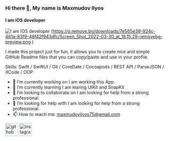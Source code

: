 ### Hi there 👋, My name is Maxmudov Ilyos
#### I am IOS developer
![I am IOS developer](https://o.remove.bg/downloads/7e565e39-924c-481a-83f9-48f42f943dfc/Screen_Shot_2022-03-30_at_18.15.29-removebg-preview.png )
(https://o.remove.bg/downloads/7e565e39-924c-481a-83f9-48f42f943dfc/Screen_Shot_2022-03-30_at_18.15.29-removebg-preview.png )

I made this project just for fun, it allows you to create nice and simple GitHub Readme files that you can copy/paste and use in your profile.

Skills: Swift / SwiftUI / Git / CoreDate / Cocoapods / REST API / ParseJSON / XCode / OOP

- 🔭 I’m currently working on I am working this App. 
- 🌱 I’m currently learning I am learing UIKit and SnapKit 
- 👯 I’m looking to collaborate on I am looking for help from a strong professional. 
- 🤔 I’m looking for help with I am looking for help from a strong professional. 
- 📫 How to reach me: maxmudovilyos75@gmail.com 


[<img src='https://cdn.jsdelivr.net/npm/simple-icons@3.0.1/icons/github.svg' alt='github' height='40'>](https://github.com/https://github.com/iMtRo)  [<img src='https://cdn.jsdelivr.net/npm/simple-icons@3.0.1/icons/instagram.svg' alt='instagram' height='40'>](https://www.instagram.com/https://www.instagram.com/maxmudov.ilyos.13//)  

